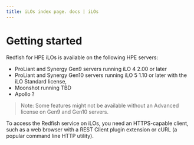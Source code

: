 ```yaml
---
title: iLOs index page. docs | iLOs
---
```


# Getting started

Redfish for HPE iLOs is available on the following HPE servers:

* ProLiant and Synergy Gen9 servers running iLO 4 2.00 or later
* ProLiant and Synergy Gen10 servers running iLO 5 1.10 or later with the iLO Standard license, 
* Moonshot running TBD
* Apollo ?

> Note: Some features might not be available without an Advanced license on Gen9 and Gen10 servers.

To access the Redfish service on iLOs, you need an HTTPS-capable client, such as a web browser with a REST Client plugin extension or cURL (a popular command line HTTP utility).
